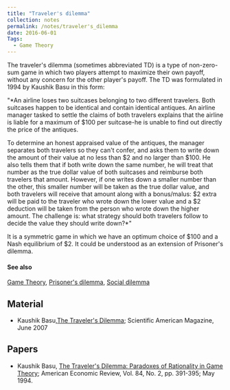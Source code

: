 ```yaml
---
title: "Traveler's dilemma"
collection: notes
permalink: /notes/traveler's_dilemma
date: 2016-06-01
Tags:
  - Game Theory
---
```


The traveler's dilemma (sometimes abbreviated TD) is a type of non-zero-sum game in which two players attempt to maximize their own payoff, without any concern for the other player's payoff.
The TD was formulated in 1994 by Kaushik Basu in this form:

"*An airline loses two suitcases belonging to two different travelers. Both suitcases happen to be identical and contain identical antiques. An airline manager tasked to settle the claims of both travelers explains that the airline is liable for a maximum of $100 per suitcase-he is unable to find out directly the price of the antiques.

To determine an honest appraised value of the antiques, the manager separates both travelers so they can't confer, and asks them to write down the amount of their value at no less than $2 and no larger than $100. He also tells them that if both write down the same number, he will treat that number as the true dollar value of both suitcases and reimburse both travelers that amount. However, if one writes down a smaller number than the other, this smaller number will be taken as the true dollar value, and both travelers will receive that amount along with a bonus/malus: $2 extra will be paid to the traveler who wrote down the lower value and a $2 deduction will be taken from the person who wrote down the higher amount. The challenge is: what strategy should both travelers follow to decide the value they should write down?*"

It is a symmetric game in which we have an optimum choice of $100 and a Nash equilibrium of $2. It could be understood as an extension of Prisoner's dilemma.


#### See also
[Game Theory](/notes/game_theory), [Prisoner's dilemma](/notes/prisoner's_dilemma), [Social dilemma](/notes/social_dilemma)


## Material
* Kaushik Basu,[The Traveler's Dilemma](http://www.scientificamerican.com/article/the-travelers-dilemma/); Scientific American Magazine, June 2007


## Papers
* Kaushik Basu, [The Traveler's Dilemma: Paradoxes of Rationality in Game Theory](http://ftp.academicroom.com/article/travelers-dilemma-paradoxes-rationality-game-theory); American Economic Review, Vol. 84, No. 2, pp. 391-395; May 1994.




